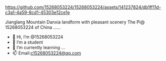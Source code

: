 

https://github.com/15268053224/15268053224/assets/141237824/db1ff11d-c3a1-4a59-8cd1-45303e12ce1e

Jianglang Mountain
Danxia landform with pleasant scenery
The Pi@ 15268053224 of China
......

- 👋 Hi, I’m @15268053224
- 👀 I’m a student
- 🌱 I’m currently learning ...
- 📫 Email:c15268053224@qq.com

<!---
15268053224/15268053224 is a ✨ special ✨ repository because its `README.md` (this file) appears on your GitHub profile.
You can click the Preview link to take a look at your changes.
--->

